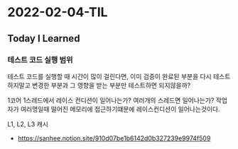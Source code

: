# 2022-02-04-TIL

## Today I Learned

### 테스트 코드 실행 범위

테스트 코드를 실행할 때 시간이 많이 걸린다면, 이미 검증이 완료된 부분을 다시 테스트 하지말고 변경한 부분과 그 영향을 받는 부분만 테스트하면 되지않을까?


1코어 1스레드에서 레이스 컨디션이 일어나는가?
여러개의 스레드면 일어나는가?
작업자가 여러명일때 떨어진 메모리에 접근하기떄문에 레이스컨디션이 일어나는것이다.

L1, L2, L3 캐시

- https://sanhee.notion.site/910d07be1b6142d0b327239e9974f509